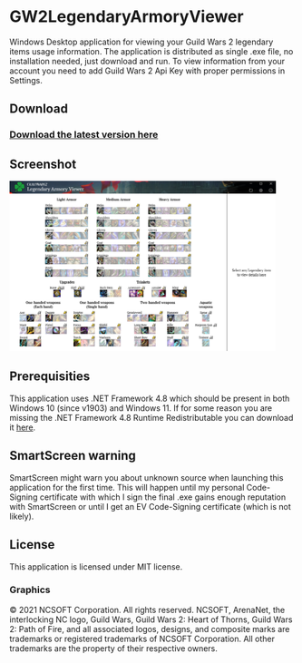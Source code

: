 # GW2LegendaryArmoryViewer
Windows Desktop application for viewing your Guild Wars 2 legendary items usage information. The application is distributed as single .exe file, no installation needed, just download and run. To view information from your account you need to add Guild Wars 2 Api Key with proper permissions in Settings.

## Download
### [Download the latest version here](/../../releases)

## Screenshot
<img src="screenshot.png" Height="300" >

## Prerequisities
This application uses .NET Framework 4.8 which should be present in both Windows 10 (since v1903) and Windows 11. If for some reason you are missing the .NET Framework 4.8 Runtime Redistributable you can download it [here](https://dotnet.microsoft.com/en-us/download/dotnet-framework/thank-you/net48-web-installer).

## SmartScreen warning
SmartScreen might warn you about unknown source when launching this application for the first time. This will happen until my personal Code-Signing certificate with which I sign the final .exe gains enough reputation with SmartScreen or until I get an EV Code-Signing certificate (which is not likely).

## License
This application is licensed under MIT license.

### Graphics
© 2021 NCSOFT Corporation. All rights reserved. NCSOFT, ArenaNet, the interlocking NC logo, Guild Wars, Guild Wars 2: Heart of Thorns, Guild Wars 2: Path of Fire, and all associated logos, designs, and composite marks are trademarks or registered trademarks of NCSOFT Corporation. All other trademarks are the property of their respective owners.
